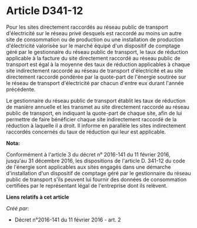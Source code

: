 # Article D341-12

Pour les sites directement raccordés au réseau public de transport d'électricité sur le réseau privé desquels est raccordé au
moins un autre site de consommation ou de production ou une installation de production d'électricité valorisée sur le marché
équipé d'un dispositif de comptage géré par le gestionnaire du réseau public de transport, le taux de réduction applicable à
la facture du site directement raccordé au réseau public de transport est égal à la moyenne des taux de réduction applicables
à chaque site indirectement raccordé au réseau de transport d'électricité et au site directement raccordé pondérée par la
quote-part de l'énergie soutirée sur le réseau de transport d'électricité par chacun d'entre eux durant l'année précédente. 

Le gestionnaire du réseau public de transport établit les taux de réduction de manière annuelle et les transmet au site
directement raccordé au réseau public de transport, en indiquant la quote-part de chaque site, afin de lui permettre de faire
bénéficier chaque site indirectement raccordé de la réduction à laquelle il a droit. Il informe en parallèle les sites
indirectement raccordés concernés du taux de réduction qui leur est applicable.

**Nota:**

Conformément à l'article 3 du décret n° 2016-141 du 11 février 2016, jusqu'au 31 décembre 2016, les dispositions de l'article
D. 341-12 du code de l'énergie sont applicables aux sites engagés dans une démarche d'installation d'un dispositif de
comptage géré par le gestionnaire du réseau public de transport s'ils peuvent lui fournir des données de consommation
certifiées par le représentant légal de l'entreprise dont ils relèvent.

**Liens relatifs à cet article**

_Créé par_:

  - Décret n°2016-141 du 11 février 2016 - art. 2
